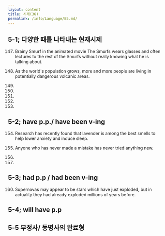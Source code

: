 ```yaml
---
layout: content
title: 시제(36)
permalink: /info/Language/E5.md/
---
```

## 5-1; 다양한 때를 나타내는 현재시제
147. Brainy Smurf in the animated movie The Smurfs wears glasses and often lectures to the rest of the Smurfs without really knowing what he is talking about.

148. As the world's population grows, more and more people are living in potentially dangerous volcanic areas.

149.

150.

151.

152.

153.

## 5-2; have p.p./ have been v-ing
154. Research has recently found that lavender is among the best smells to help lower anxiety and induce sleep.

155. Anyone who has never made a mistake has never tried anything new.

156.

157.



## 5-3; had p.p / had been v-ing
160. Supernovas may appear to be stars which have just exploded, but in actuality they had already exploded millions of years before.

## 5-4; will have p.p


## 5-5 부정사/ 동명사의 완료형



